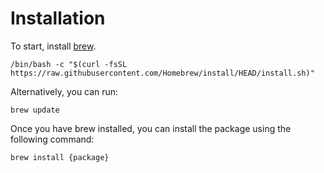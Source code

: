 <!--Title start

# Brew template

This template is licensed under the MIT license (https://choosealicense.com/licenses/mit/).

The MIT License is a permissive open-source license that allows you to use this template for any purpose, including commercial purposes, as long as you include a copy of the license and retain the copyright notice. You can also modify and distribute the template, as long as you include the same license and copyright notice as the original template. You are not required to share your modifications or derivative works with others. You are free to use this template in your own projects without any limitations.

Title end-->

<!--Start template-->

# Installation

To start, install [brew](https://brew.sh/).

```sh-session
/bin/bash -c "$(curl -fsSL https://raw.githubusercontent.com/Homebrew/install/HEAD/install.sh)"
```

Alternatively, you can run:

```sh-session
brew update
```

Once you have brew installed, you can install the package using the following command:

```sh-session
brew install {package}
```

<!--End template-->
